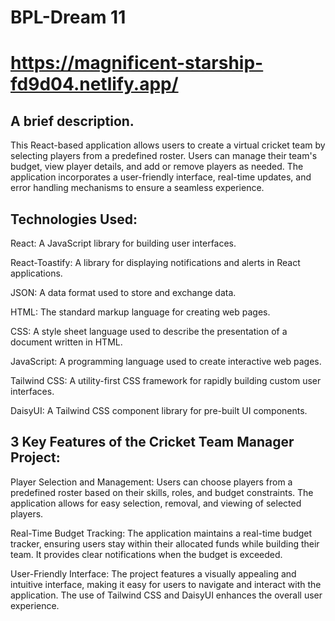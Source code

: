 # BPL-Dream 11 

#  https://magnificent-starship-fd9d04.netlify.app/



## A brief description.

This React-based application allows users to create a virtual cricket team by selecting players from a predefined roster. Users can manage their team's budget, view player details, and add or remove players as needed. The application incorporates a user-friendly interface, real-time updates, and error handling mechanisms to ensure a seamless experience.


## Technologies Used:


React: A JavaScript library for building user interfaces.

React-Toastify: A library for displaying notifications and alerts in React applications.

JSON: A data format used to store and exchange data.

HTML: The standard markup language for creating web pages.

CSS: A style sheet language used to describe the presentation of a document written in HTML.

JavaScript: A programming language used to create interactive web pages.

Tailwind CSS: A utility-first CSS framework for rapidly building custom user interfaces.

DaisyUI: A Tailwind CSS component library for pre-built UI components.


## 3 Key Features of the Cricket Team Manager Project:

Player Selection and Management: Users can choose players from a predefined roster based on their skills, roles, and budget constraints. The application allows for easy selection, removal, and viewing of selected players.

Real-Time Budget Tracking: The application maintains a real-time budget tracker, ensuring users stay within their allocated funds while building their team. It provides clear notifications when the budget is exceeded.

User-Friendly Interface: The project features a visually appealing and intuitive interface, making it easy for users to navigate and interact with the application. The use of Tailwind CSS and DaisyUI enhances the overall user experience.